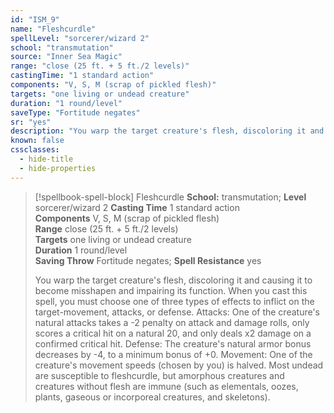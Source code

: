 ```yaml
---
id: "ISM_9"
name: "Fleshcurdle"
spellLevel: "sorcerer/wizard 2"
school: "transmutation"
source: "Inner Sea Magic"
range: "close (25 ft. + 5 ft./2 levels)"
castingTime: "1 standard action"
components: "V, S, M (scrap of pickled flesh)"
targets: "one living or undead creature"
duration: "1 round/level"
saveType: "Fortitude negates"
sr: "yes"
description: "You warp the target creature's flesh, discoloring it and causing it to become misshapen and impairing its function. When you cast this spell, you must choose one of three types of effects to inflict on the target-movement, attacks, or defense.  Attacks: One of the creature's natural attacks takes a -2 penalty on attack and damage rolls, only scores a critical hit on a natural 20, and only deals x2 damage on a confirmed critical hit.  Defense: The creature's natural armor bonus decreases by -4, to a minimum bonus of +0.  Movement: One of the creature's movement speeds (chosen by you) is halved.  Most undead are susceptible to fleshcurdle, but amorphous creatures and creatures without flesh are immune (such as elementals, oozes, plants, gaseous or incorporeal creatures, and skeletons)."
known: false
cssclasses:
  - hide-title
  - hide-properties
---
```


> [!spellbook-spell-block] Fleshcurdle
> **School:** transmutation; **Level** sorcerer/wizard 2
> **Casting Time** 1 standard action  
> **Components** V, S, M (scrap of pickled flesh)  
> **Range** close (25 ft. + 5 ft./2 levels)  
> **Targets** one living or undead creature  
> **Duration** 1 round/level  
> **Saving Throw** Fortitude negates; **Spell Resistance** yes
> 
> You warp the target creature's flesh, discoloring it and causing it to become misshapen and impairing its function. When you cast this spell, you must choose one of three types of effects to inflict on the target-movement, attacks, or defense.  Attacks: One of the creature's natural attacks takes a -2 penalty on attack and damage rolls, only scores a critical hit on a natural 20, and only deals x2 damage on a confirmed critical hit.  Defense: The creature's natural armor bonus decreases by -4, to a minimum bonus of +0.  Movement: One of the creature's movement speeds (chosen by you) is halved.  Most undead are susceptible to fleshcurdle, but amorphous creatures and creatures without flesh are immune (such as elementals, oozes, plants, gaseous or incorporeal creatures, and skeletons).